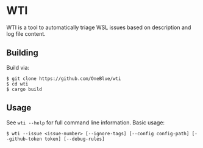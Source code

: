 # WTI

WTI is a tool to automatically triage WSL issues based on description and log file content. 

## Building


Build via: 

```
$ git clone https://github.com/OneBlue/wti
$ cd wti
$ cargo build
```

## Usage

See `wti --help` for full command line information. Basic usage: 

```
$ wti --issue <issue-number> [--ignore-tags] [--config config-path] [--github-token token] [--debug-rules]
```